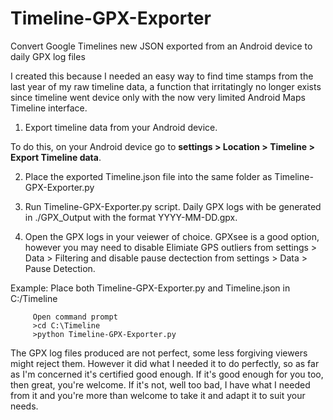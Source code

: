 # Timeline-GPX-Exporter
Convert Google Timelines new JSON exported from an Android device to daily GPX log files

I created this because I needed an easy way to find time stamps from the last year of my raw timeline data, a function that irritatingly no longer exists since timeline went device only with the now very limited Android Maps Timeline interface.

1. Export timeline data from your Android device. 

To do this, on your Android device go to **settings > Location > Timeline > Export Timeline data**.  

2. Place the exported Timeline.json file into the same folder as Timeline-GPX-Exporter.py

3. Run Timeline-GPX-Exporter.py script. Daily GPX logs with be generated in ./GPX_Output with the format YYYY-MM-DD.gpx. 

4. Open the GPX logs in your veiewer of choice. 
GPXsee is a good option, however you may need to disable Elimiate GPS outliers from settings > Data > Filtering 
and disable pause dectection from settings > Data > Pause Detection.

Example: Place both Timeline-GPX-Exporter.py and Timeline.json in C:/Timeline

         Open command prompt
         >cd C:\Timeline
         >python Timeline-GPX-Exporter.py

The GPX log files produced are not perfect, some less forgiving viewers might reject them. However it did what I needed it to do perfectly, so as far as I'm concerned it's certified good enough. If it's good enough for you too, then great, you're welcome. If it's not, well too bad, I have what I needed from it and you're more than welcome to take it and adapt it to suit your needs.
